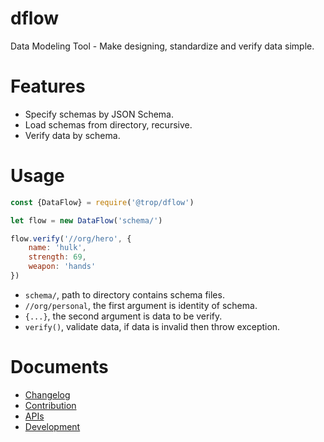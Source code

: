 # dflow

Data Modeling Tool - Make designing, standardize and verify data simple.

# Features

* Specify schemas by JSON Schema.
* Load schemas from directory, recursive.
* Verify data by schema.

# Usage

```js
const {DataFlow} = require('@trop/dflow')

let flow = new DataFlow('schema/')

flow.verify('//org/hero', {
    name: 'hulk',
    strength: 69,
    weapon: 'hands'
})
```

* `schema/`, path to directory contains schema files.
* `//org/personal`, the first argument is identity of schema.
* `{...}`, the second argument is data to be verify.
* `verify()`, validate data, if data is invalid then throw exception.

# Documents

* [Changelog](changelog.md)
* [Contribution](contribution.md)
* [APIs](doc/api.md)
* [Development](doc/dev.md)
